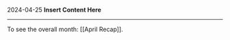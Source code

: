 2024-04-25
__Insert Content Here__
_______________________
To see the overall month: [[April Recap]].